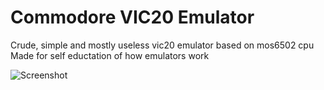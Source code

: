 # Commodore VIC20 Emulator

Crude, simple and mostly useless vic20 emulator based on mos6502 cpu
Made for self eductation of how emulators work

![Screenshot](https://user-images.githubusercontent.com/3578492/158223977-a4c4846e-02a5-4fe2-bcbf-ef3bda6d5de7.png)

